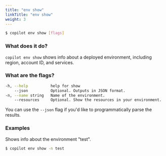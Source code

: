 ```yaml
---
title: "env show"
linkTitle: "env show"
weight: 3
---
```


```bash
$ copilot env show [flags]
```

### What does it do?
`copilot env show` shows info about a deployed environment, including region, account ID, and services.

### What are the flags?
```bash
-h, --help          help for show
    --json          Optional. Outputs in JSON format.
-n, --name string   Name of the environment.
    --resources     Optional. Show the resources in your environment.
```
You can use the `--json` flag if you'd like to programmatically parse the results.

### Examples
Shows info about the environment "test".
```bash
$ copilot env show -n test
```
